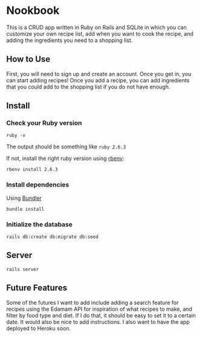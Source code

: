 # Nookbook

This is a CRUD app written in Ruby on Rails and SQLite in which you can customize your own recipe list, add when you want to cook the recipe, and adding the ingredients you need to a shopping list.

## How to Use

First, you will need to sign up and create an account. Once you get in, you can start adding recipes! Once you add a recipe, you can add ingredients that you could add to the shopping list if you do not have enough.

## Install

### Check your Ruby version

```shell
ruby -v
```

The output should be something like `ruby 2.6.3`

If not, install the right ruby version using [rbenv](https://github.com/rbenv/rbenv):

```shell
rbenv install 2.6.3
```

### Install dependencies

Using [Bundler](https://github.com/bundler/bundler)

```shell
bundle install
```

### Initialize the database

```shell
rails db:create db:migrate db:seed
```

## Server

```shell
rails server
```

## Future Features

Some of the futures I want to add include adding a search feature for recipes using the Edamam API for inspiration of what recipes to make, and filter by food type and diet. If I do that, it should be easy to set it to a certain date. It would also be nice to add instructions. I also want to have the app deployed to Heroku soon. 
